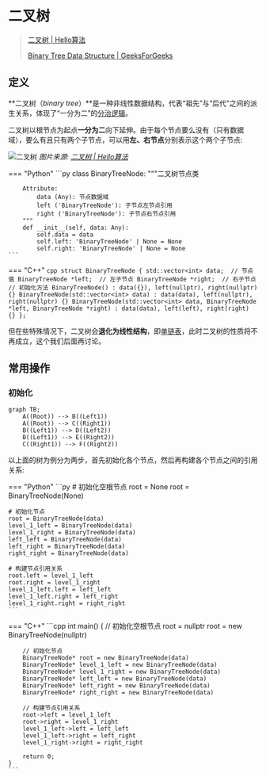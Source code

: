 # 二叉树

> [二叉树 | Hello算法](https://www.hello-algo.com/chapter_tree/binary_tree/)
>
> [Binary Tree Data Structure | GeeksForGeeks](https://www.geeksforgeeks.org/dsa/binary-tree-data-structure/)

## 定义

**二叉树（*binary tree*）**是一种非线性数据结构，代表“祖先”与“后代”之间的派生关系，体现了“一分为二”的[分治逻辑](../../anal/time.md#对数阶)。

二叉树以根节点为起点**一分为二**向下延伸。由于每个节点要么没有（只有数据域），要么有且只有两个子节点，可以用**左、右节点**分别表示这个两个子节点:

![二叉树](binary_tree_terminology.png)
*图片来源: [二叉树 | Hello算法](https://www.hello-algo.com/chapter_tree/binary_tree/)*

=== "Python"
    ```py
    class BinaryTreeNode:
        """二叉树节点类
        
        Attribute:
            data (Any): 节点数据域
            left ('BinaryTreeNode'): 子节点左节点引用
            right ('BinaryTreeNode'): 子节点右节点引用
        """
        def __init__(self, data: Any):
            self.data = data
            self.left: 'BinaryTreeNode' | None = None
            self.right: 'BinaryTreeNode' | None = None
    ```
=== "C++"
    ```cpp
    struct BinaryTreeNode {
        std::vector<int> data;  // 节点值
        BinaryTreeNode *left;  // 左子节点
        BinaryTreeNode *right;  // 右子节点
        // 初始化方法
        BinaryTreeNode() : data({}), left(nullptr), right(nullptr) {}
        BinaryTreeNode(std::vector<int> data) : data(data), left(nullptr), right(nullptr) {}
        BinaryTreeNode(std::vector<int> data, BinaryTreeNode *left, BinaryTreeNode *right) : data(data), left(left), right(right) {}
    };
    ```

但在些特殊情况下，二叉树会**退化为线性结构**，即[单链表](../linear/linked-list.md)，此时二叉树的性质将不再成立，这个我们后面再讨论。

## 常用操作

### 初始化

```mermaid
graph TB;
    A((Root)) --> B((Left1))
    A((Root)) --> C((Right1))
    B((Left1)) --> D((Left2))
    B((Left1)) --> E((Right2))
    C((Right1)) --> F((Right2))
```

以上面的树为例分为两步，首先初始化各个节点，然后再构建各个节点之间的引用关系:

=== "Python"
    ```py
    # 初始化空根节点
    root = None
    root = BinaryTreeNode(None)

    # 初始化节点
    root = BinaryTreeNode(data)
    level_1_left = BinaryTreeNode(data)
    level_1_right = BinaryTreeNode(data)
    left_left = BinaryTreeNode(data)
    left_right = BinaryTreeNode(data)
    right_right = BinaryTreeNode(data)

    # 构建节点引用关系
    root.left = level_1_left
    root.right = level_1_right
    level_1_left.left = left_left
    level_1_left.right = left_right
    level_1_right.right = right_right
    ```
=== "C++"
    ```cpp
    int main() {
        // 初始化空根节点
        root = nullptr
        root = new BinaryTreeNode(nullptr)

        // 初始化节点
        BinaryTreeNode* root = new BinaryTreeNode(data)
        BinaryTreeNode* level_1_left = new BinaryTreeNode(data)
        BinaryTreeNode* level_1_right = new BinaryTreeNode(data)
        BinaryTreeNode* left_left = new BinaryTreeNode(data)
        BinaryTreeNode* left_right = new BinaryTreeNode(data)
        BinaryTreeNode* right_right = new BinaryTreeNode(data)

        // 构建节点引用关系
        root->left = level_1_left
        root->right = level_1_right
        level_1_left->left = left_left
        level_1_left->right = left_right
        level_1_right->right = right_right

        return 0;
    }
    ```
